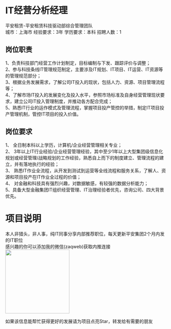 # IT经营分析经理
平安租赁-平安租赁科技驱动部综合管理团队  
城市：上海市 经验要求：3年 学历要求：本科  招聘人数：1

## 岗位职责
1、负责科技部门经营工作计划制定，目标编制与下发、跟踪评价与调整；			   
2、参与科技条线IT管理规范制定，主要涉及IT规划、IT项目、IT运营、IT资源等的管理规范部分；			   
3、根据业务发展需求，了解公司IT投入的现状，包括人力、资源、项目管理流程等；			   
4、了解市场IT投入的发展变化及投入水平，参照市场标准及自身经营管理现状要求，建立公司IT投入管理制度，并推动各方配合完成；			   
5、熟悉IT行业的运作模式及管理流程，掌握项目投产管控的举措，制定IT项目投产管理机制，管控IT项目的投入价值。

## 岗位要求
1、 全日制本科以上学历，计算机/企业经营管理相关专业；			   
2、 3年以上IT行业经验/企业经营管理经验，其中至少1年以上大型集团级信息化规划或经营管理/战略规划的工作经验，熟悉自上而下的制度建立、管理流程的建立，并有落地执行的经验；			   
3、 熟悉IT作业全流程，从开发到测试到运营等全线流程和服务关系，了解人、资源和项目投产在IT作业全过程的价值；			   
4、 对金融和科技具有强烈兴趣，对数据敏感，有较强的数据分析能力；			   
5、具备大型金融集团IT组织经营管理、IT治理经验者优先，咨询公司、四大背景优先。

# 项目说明

本人非猎头，非人事，纯IT同事分享内部推荐职位，每天更新平安集团2个月内发的IT职位  
感兴趣的你可以添加我的微信(zaqweb)获取内推连接  
<img src="https://github.com/zaqweb/PA-IT-JOBS/blob/master/WechatICode.jpeg"  height="200" width="200">

如果该信息能帮忙获得更好的发展请为项目点亮Star，转发给有需要的朋友




